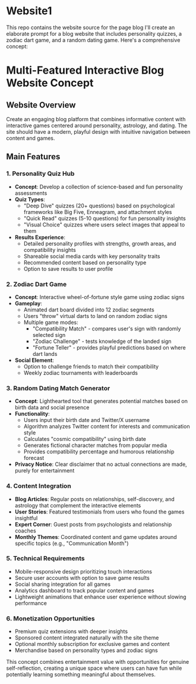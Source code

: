 # Website1
This repo contains the website source for the page blog 
I'll create an elaborate prompt for a blog website that includes personality quizzes, a zodiac dart game, and a random dating game. Here's a comprehensive concept:

# Multi-Featured Interactive Blog Website Concept

## Website Overview
Create an engaging blog platform that combines informative content with interactive games centered around personality, astrology, and dating. The site should have a modern, playful design with intuitive navigation between content and games.

## Main Features

### 1. Personality Quiz Hub
- **Concept**: Develop a collection of science-based and fun personality assessments
- **Quiz Types**:
  - "Deep Dive" quizzes (20+ questions) based on psychological frameworks like Big Five, Enneagram, and attachment styles
  - "Quick Read" quizzes (5-10 questions) for fun personality insights
  - "Visual Choice" quizzes where users select images that appeal to them
- **Results Experience**: 
  - Detailed personality profiles with strengths, growth areas, and compatibility insights
  - Shareable social media cards with key personality traits
  - Recommended content based on personality type
  - Option to save results to user profile

### 2. Zodiac Dart Game
- **Concept**: Interactive wheel-of-fortune style game using zodiac signs
- **Gameplay**:
  - Animated dart board divided into 12 zodiac segments
  - Users "throw" virtual darts to land on random zodiac signs
  - Multiple game modes: 
    - "Compatibility Match" - compares user's sign with randomly selected sign
    - "Zodiac Challenge" - tests knowledge of the landed sign
    - "Fortune Teller" - provides playful predictions based on where dart lands
- **Social Element**:
  - Option to challenge friends to match their compatibility
  - Weekly zodiac tournaments with leaderboards

### 3. Random Dating Match Generator
- **Concept**: Lighthearted tool that generates potential matches based on birth data and social presence
- **Functionality**:
  - Users input their birth date and Twitter/X username
  - Algorithm analyzes Twitter content for interests and communication style
  - Calculates "cosmic compatibility" using birth date
  - Generates fictional character matches from popular media
  - Provides compatibility percentage and humorous relationship forecast
- **Privacy Notice**: Clear disclaimer that no actual connections are made, purely for entertainment

### 4. Content Integration
- **Blog Articles**: Regular posts on relationships, self-discovery, and astrology that complement the interactive elements
- **User Stories**: Featured testimonials from users who found the games insightful
- **Expert Corner**: Guest posts from psychologists and relationship coaches
- **Monthly Themes**: Coordinated content and game updates around specific topics (e.g., "Communication Month")

### 5. Technical Requirements
- Mobile-responsive design prioritizing touch interactions
- Secure user accounts with option to save game results
- Social sharing integration for all games
- Analytics dashboard to track popular content and games
- Lightweight animations that enhance user experience without slowing performance

### 6. Monetization Opportunities
- Premium quiz extensions with deeper insights
- Sponsored content integrated naturally with the site theme
- Optional monthly subscription for exclusive games and content
- Merchandise based on personality types and zodiac signs

This concept combines entertainment value with opportunities for genuine self-reflection, creating a unique space where users can have fun while potentially learning something meaningful about themselves.
